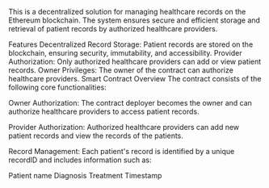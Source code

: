 This is a decentralized solution for managing healthcare records on the Ethereum blockchain. The system ensures secure and efficient storage and retrieval of patient records by authorized healthcare providers.

Features
Decentralized Record Storage: Patient records are stored on the blockchain, ensuring security, immutability, and accessibility.
Provider Authorization: Only authorized healthcare providers can add or view patient records.
Owner Privileges: The owner of the contract can authorize healthcare providers.
Smart Contract Overview
The contract consists of the following core functionalities:

Owner Authorization:
The contract deployer becomes the owner and can authorize healthcare providers to access patient records.

Provider Authorization:
Authorized healthcare providers can add new patient records and view the records of the patients.

Record Management:
Each patient's record is identified by a unique recordID and includes information such as:

Patient name
Diagnosis
Treatment
Timestamp 
